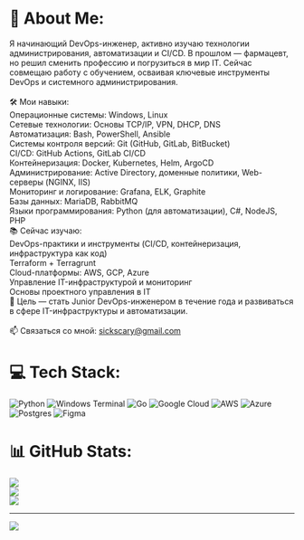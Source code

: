 # 💫 About Me:
Я начинающий DevOps-инженер, активно изучаю технологии администрирования, автоматизации и CI/CD. В прошлом — фармацевт, но решил сменить профессию и погрузиться в мир IT. Сейчас совмещаю работу с обучением, осваивая ключевые инструменты DevOps и системного администрирования.<br><br>🛠 Мои навыки:<br>Операционные системы: Windows, Linux<br>Сетевые технологии: Основы TCP/IP, VPN, DHCP, DNS<br>Автоматизация: Bash, PowerShell, Ansible<br>Системы контроля версий: Git (GitHub, GitLab, BitBucket)<br>CI/CD: GitHub Actions, GitLab CI/CD<br>Контейнеризация: Docker, Kubernetes, Helm, ArgoCD<br>Администрирование: Active Directory, доменные политики, Web-серверы (NGINX, IIS)<br>Мониторинг и логирование: Grafana, ELK, Graphite<br>Базы данных: MariaDB, RabbitMQ<br>Языки программирования: Python (для автоматизации), C#, NodeJS, PHP<br>📚 Сейчас изучаю:<br>DevOps-практики и инструменты (CI/CD, контейнеризация, инфраструктура как код)<br>Terraform + Terragrunt<br>Cloud-платформы: AWS, GCP, Azure<br>Управление IT-инфраструктурой и мониторинг<br>Основы проектного управления в IT<br>🚀 Цель — стать Junior DevOps-инженером в течение года и развиваться в сфере IT-инфраструктуры и автоматизации.<br><br>📫 Связаться со мной: sickscary@gmail.com


# 💻 Tech Stack:
![Python](https://img.shields.io/badge/python-3670A0?style=plastic&logo=python&logoColor=ffdd54) ![Windows Terminal](https://img.shields.io/badge/Windows%20Terminal-%234D4D4D.svg?style=plastic&logo=windows-terminal&logoColor=white) ![Go](https://img.shields.io/badge/go-%2300ADD8.svg?style=plastic&logo=go&logoColor=white) ![Google Cloud](https://img.shields.io/badge/GoogleCloud-%234285F4.svg?style=plastic&logo=google-cloud&logoColor=white) ![AWS](https://img.shields.io/badge/AWS-%23FF9900.svg?style=plastic&logo=amazon-aws&logoColor=white) ![Azure](https://img.shields.io/badge/azure-%230072C6.svg?style=plastic&logo=microsoftazure&logoColor=white) ![Postgres](https://img.shields.io/badge/postgres-%23316192.svg?style=plastic&logo=postgresql&logoColor=white) ![Figma](https://img.shields.io/badge/figma-%23F24E1E.svg?style=plastic&logo=figma&logoColor=white)
# 📊 GitHub Stats:
![](https://github-readme-stats.vercel.app/api?username=sickscary&theme=dark&hide_border=false&include_all_commits=false&count_private=false)<br/>
![](https://nirzak-streak-stats.vercel.app/?user=sickscary&theme=dark&hide_border=false)<br/>
![](https://github-readme-stats.vercel.app/api/top-langs/?username=sickscary&theme=dark&hide_border=false&include_all_commits=false&count_private=false&layout=compact)

---
[![](https://visitcount.itsvg.in/api?id=sickscary&icon=0&color=0)](https://visitcount.itsvg.in)

<!-- Proudly created with GPRM ( https://gprm.itsvg.in ) -->
